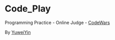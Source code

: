# Code_Play

Programming Practice - Online Judge - [CodeWars](https://www.codewars.com/)

By [YuweiYin](https://github.com/YuweiYin)
